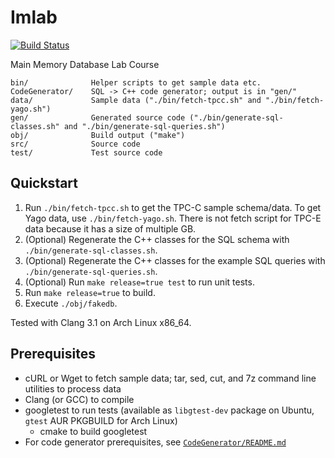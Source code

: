 # Imlab

[![Build Status](https://travis-ci.org/fwalch/imlab.png?branch=string-vector)](http://travis-ci.org/fwalch/imlab)

Main Memory Database Lab Course

    bin/              Helper scripts to get sample data etc.
    CodeGenerator/    SQL -> C++ code generator; output is in "gen/"
    data/             Sample data ("./bin/fetch-tpcc.sh" and "./bin/fetch-yago.sh")
    gen/              Generated source code ("./bin/generate-sql-classes.sh" and "./bin/generate-sql-queries.sh")
    obj/              Build output ("make")
    src/              Source code
    test/             Test source code

## Quickstart

 1. Run `./bin/fetch-tpcc.sh` to get the TPC-C sample schema/data. To get Yago data, use `./bin/fetch-yago.sh`.
    There is not fetch script for TPC-E data because it has a size of multiple GB.
 2. (Optional) Regenerate the C++ classes for the SQL schema with `./bin/generate-sql-classes.sh`.
 3. (Optional) Regenerate the C++ classes for the example SQL queries with `./bin/generate-sql-queries.sh`.
 4. (Optional) Run `make release=true test` to run unit tests.
 5. Run `make release=true` to build.
 6. Execute `./obj/fakedb`.

Tested with Clang 3.1 on Arch Linux x86_64.

## Prerequisites

 * cURL or Wget to fetch sample data; tar, sed, cut, and 7z command line utilities to process data
 * Clang (or GCC) to compile
 * googletest to run tests (available as `libgtest-dev` package on Ubuntu, `gtest` AUR PKGBUILD for Arch Linux)
   * cmake to build googletest
 * For code generator prerequisites, see [`CodeGenerator/README.md`](CodeGenerator/README.md)
